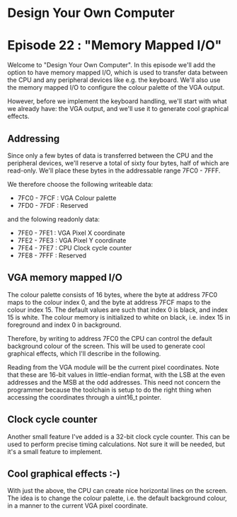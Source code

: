 # Design Your Own Computer
# Episode 22 : "Memory Mapped I/O"

Welcome to "Design Your Own Computer".  In this episode we'll add the option to
have memory mapped I/O, which is used to transfer data between the CPU and any
peripheral devices like e.g. the keyboard.  We'll also use the memory mapped
I/O to configure the colour palette of the VGA output.

However, before we implement the keyboard handling, we'll start with what we
already have: the VGA output, and we'll use it to generate cool graphical
effects.

## Addressing
Since only a few bytes of data is transferred between the CPU and the peripheral
devices, we'll reserve a total of sixty four bytes, half of which are read-only.
We'll place these bytes in the addressable range 7FC0 - 7FFF.

We therefore choose the following writeable data:
* 7FC0 - 7FCF : VGA Colour palette
* 7FD0 - 7FDF : Reserved

and the folowing readonly data:
* 7FE0 - 7FE1 : VGA Pixel X coordinate
* 7FE2 - 7FE3 : VGA Pixel Y coordinate
* 7FE4 - 7FE7 : CPU Clock cycle counter
* 7FE8 - 7FFF : Reserved


## VGA memory mapped I/O
The colour palette consists of 16 bytes, where the byte at address 7FC0 maps to
the colour index 0, and the byte at address 7FCF maps to the colour index 15.
The default values are such that index 0 is black, and index 15 is white. The colour
memory is initialized to white on black, i.e. index 15 in foreground and index 0 in
background.

Therefore, by writing to address 7FC0 the CPU can control the default background
colour of the screen. This will be used to generate cool graphical effects, which
I'll describe in the following.

Reading from the VGA module will be the current pixel coordinates. Note that
these are 16-bit values in little-endian format, with the LSB at the even
addresses and the MSB at the odd addresses. This need not concern the programmer
because the toolchain is setup to do the right thing when accessing the
coordinates through a uint16\_t pointer.


## Clock cycle counter
Another small feature I've added is a 32-bit clock cycle counter. This
can be used to perform precise timing calculations. Not sure it will be
needed, but it's a small feature to implement.


## Cool graphical effects :-)
With just the above, the CPU can create nice horizontal lines on the screen.
The idea is to change the colour palette, i.e. the default background colour,
in a manner to the current VGA pixel coordinate.

